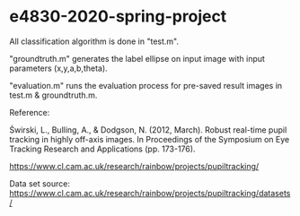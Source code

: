 # e4830-2020-spring-project

All classification algorithm is done in "test.m".

"groundtruth.m" generates the label ellipse on input image with input parameters (x,y,a,b,theta).

"evaluation.m" runs the evaluation process for pre-saved result images in test.m & groundtruth.m.

Reference:

Świrski, L., Bulling, A., & Dodgson, N. (2012, March). Robust real-time pupil tracking in highly off-axis images. In Proceedings of the Symposium on Eye Tracking Research and Applications (pp. 173-176).

https://www.cl.cam.ac.uk/research/rainbow/projects/pupiltracking/

Data set source:
https://www.cl.cam.ac.uk/research/rainbow/projects/pupiltracking/datasets/
